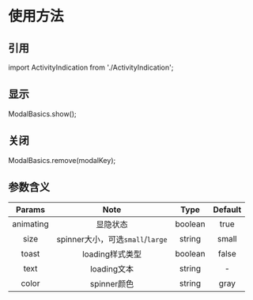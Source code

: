 # 使用方法

## 引用
import ActivityIndication from './ActivityIndication';

## 显示
ModalBasics.show(<ActivityIndication color="white" />);

## 关闭
ModalBasics.remove(modalKey);

## 参数含义
| Params | Note | Type | Default |
| :-: | :-: | :-: | :-: |
|  animating  | 显隐状态 | boolean  | true  |
|  size  | spinner大小，可选`small`/`large` | string  | small  |
|  toast  | loading样式类型 | boolean  | false  |
|  text  | loading文本 | string |  -   |
|  color | spinner颜色 | string  | gray  |